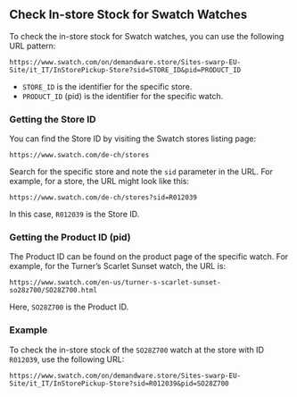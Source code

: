 ## Check In-store Stock for Swatch Watches

To check the in-store stock for Swatch watches, you can use the following URL pattern:
```
https://www.swatch.com/on/demandware.store/Sites-swarp-EU-Site/it_IT/InStorePickup-Store?sid=STORE_ID&pid=PRODUCT_ID
```

- `STORE_ID` is the identifier for the specific store.
- `PRODUCT_ID` (pid) is the identifier for the specific watch.

### Getting the Store ID
You can find the Store ID by visiting the Swatch stores listing page:
```
https://www.swatch.com/de-ch/stores
```
Search for the specific store and note the `sid` parameter in the URL. For example, for a store, the URL might look like this:
```
https://www.swatch.com/de-ch/stores?sid=R012039
```
In this case, `R012039` is the Store ID.

### Getting the Product ID (pid)
The Product ID can be found on the product page of the specific watch. For example, for the Turner’s Scarlet Sunset watch, the URL is:
```
https://www.swatch.com/en-us/turner-s-scarlet-sunset-so28z700/SO28Z700.html
```
Here, `SO28Z700` is the Product ID.

### Example
To check the in-store stock of the `SO28Z700` watch at the store with ID `R012039`, use the following URL:
```
https://www.swatch.com/on/demandware.store/Sites-swarp-EU-Site/it_IT/InStorePickup-Store?sid=R012039&pid=SO28Z700
```
